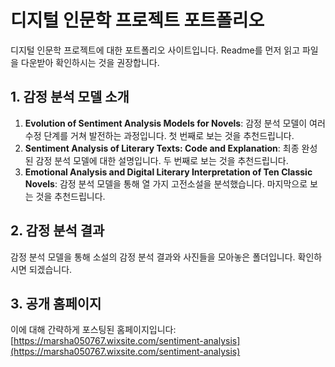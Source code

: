 # 디지털 인문학 프로젝트 포트폴리오

디지털 인문학 프로젝트에 대한 포트폴리오 사이트입니다.
Readme를 먼저 읽고 파일을 다운받아 확인하시는 것을 권장합니다.

## 1. 감정 분석 모델 소개
1. **Evolution of Sentiment Analysis Models for Novels**:
   감정 분석 모델이 여러 수정 단계를 거쳐 발전하는 과정입니다.
   첫 번째로 보는 것을 추천드립니다.<br>
2. **Sentiment Analysis of Literary Texts: Code and Explanation**:
   최종 완성된 감정 분석 모델에 대한 설명입니다.
   두 번째로 보는 것을 추천드립니다.<br>
3. **Emotional Analysis and Digital Literary Interpretation of Ten Classic Novels**:
   감정 분석 모델을 통해 열 가지 고전소설을 분석했습니다.
   마지막으로 보는 것을 추천드립니다.<br>

## 2. 감정 분석 결과
감정 분석 모델을 통해 소설의 감정 분석 결과와 사진들을 모아놓은 폴더입니다. 확인하시면 되겠습니다.

## 3. 공개 홈페이지
이에 대해 간략하게 포스팅된 홈페이지입니다: [https://marsha050767.wixsite.com/sentiment-analysis](https://marsha050767.wixsite.com/sentiment-analysis)
